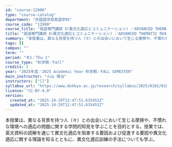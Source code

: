 ```yaml
---
id: "course:12980"
type: "course-catalog"
department: "外国語学部英語学科"
course_code: "12980"
course_title: "英語専門講読 Ⅱ(異文化適応とコミュニケーション) ／ADVANCED THEMATIC READING Ⅱ"
title: "英語専門講読 Ⅱ(異文化適応とコミュニケーション) ／ADVANCED THEMATIC READING Ⅱ"
summary: "本授業は、異なる背景を持つ人（々）との出会いにおいて生じる摩擦や、不慣れな環境への適応の問題に関する学問的知見を学ぶことを目的とする。授業では、英文資料の読解を通じて異文化適応を阻害する要因および促進する要因や異文化適応に関する理論を知ると…"
tags: []
campus: ""
term: ""
period: "木1／Thu 1"
course_type: "秋学期／Fall"
credits: 2
year: "2025年度／2025 Academic Year 秋学期／FALL SEMESTER"
main_instructor: "小山 慎治"
instructors: ["[]"]
syllabus_url: "https://www.dokkyo.ac.jp/research/syllabus/2025/0102/0102_12980_ja_JP.html"
license: "CC-BY-4.0"
version:
  created_at: "2025-10-29T12:47:51.635451Z"
  updated_at: "2025-10-29T12:47:51.635451Z"
---
```

本授業は、異なる背景を持つ人（々）との出会いにおいて生じる摩擦や、不慣れな環境への適応の問題に関する学問的知見を学ぶことを目的とする。授業では、英文資料の読解を通じて異文化適応を阻害する要因および促進する要因や異文化適応に関する理論を知るとともに、異文化適応訓練の手法についても学ぶ。
